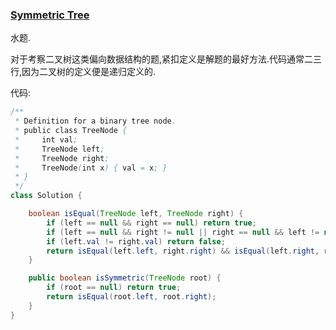 ### [Symmetric Tree](https://leetcode.com/problems/symmetric-tree/description/)

水题.

对于考察二叉树这类偏向数据结构的题,紧扣定义是解题的最好方法.代码通常二三行,因为二叉树的定义便是递归定义的.

代码:

```Java
/**
 * Definition for a binary tree node.
 * public class TreeNode {
 *     int val;
 *     TreeNode left;
 *     TreeNode right;
 *     TreeNode(int x) { val = x; }
 * }
 */
class Solution {

    boolean isEqual(TreeNode left, TreeNode right) {
        if (left == null && right == null) return true;
        if (left == null && right != null || right == null && left != null) return false;
        if (left.val != right.val) return false;
        return isEqual(left.left, right.right) && isEqual(left.right, right.left);
    }

    public boolean isSymmetric(TreeNode root) {
        if (root == null) return true;
        return isEqual(root.left, root.right);
    }
}
```
